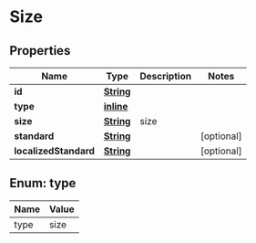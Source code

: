 
# Size

## Properties
Name | Type | Description | Notes
------------ | ------------- | ------------- | -------------
**id** | [**String**](String.md) |  | 
**type** | [**inline**](#Type) |  | 
**size** | [**String**](String.md) | size | 
**standard** | [**String**](String.md) |  |  [optional]
**localizedStandard** | [**String**](String.md) |  |  [optional]


<a name="Type"></a>
## Enum: type
Name | Value
---- | -----
type | size



